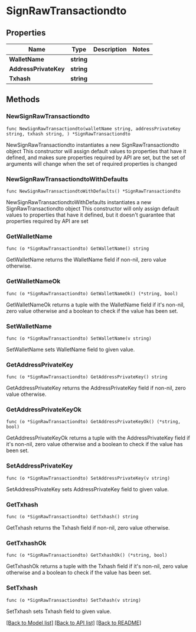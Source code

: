 # SignRawTransactiondto

## Properties

Name | Type | Description | Notes
------------ | ------------- | ------------- | -------------
**WalletName** | **string** |  | 
**AddressPrivateKey** | **string** |  | 
**Txhash** | **string** |  | 

## Methods

### NewSignRawTransactiondto

`func NewSignRawTransactiondto(walletName string, addressPrivateKey string, txhash string, ) *SignRawTransactiondto`

NewSignRawTransactiondto instantiates a new SignRawTransactiondto object
This constructor will assign default values to properties that have it defined,
and makes sure properties required by API are set, but the set of arguments
will change when the set of required properties is changed

### NewSignRawTransactiondtoWithDefaults

`func NewSignRawTransactiondtoWithDefaults() *SignRawTransactiondto`

NewSignRawTransactiondtoWithDefaults instantiates a new SignRawTransactiondto object
This constructor will only assign default values to properties that have it defined,
but it doesn't guarantee that properties required by API are set

### GetWalletName

`func (o *SignRawTransactiondto) GetWalletName() string`

GetWalletName returns the WalletName field if non-nil, zero value otherwise.

### GetWalletNameOk

`func (o *SignRawTransactiondto) GetWalletNameOk() (*string, bool)`

GetWalletNameOk returns a tuple with the WalletName field if it's non-nil, zero value otherwise
and a boolean to check if the value has been set.

### SetWalletName

`func (o *SignRawTransactiondto) SetWalletName(v string)`

SetWalletName sets WalletName field to given value.


### GetAddressPrivateKey

`func (o *SignRawTransactiondto) GetAddressPrivateKey() string`

GetAddressPrivateKey returns the AddressPrivateKey field if non-nil, zero value otherwise.

### GetAddressPrivateKeyOk

`func (o *SignRawTransactiondto) GetAddressPrivateKeyOk() (*string, bool)`

GetAddressPrivateKeyOk returns a tuple with the AddressPrivateKey field if it's non-nil, zero value otherwise
and a boolean to check if the value has been set.

### SetAddressPrivateKey

`func (o *SignRawTransactiondto) SetAddressPrivateKey(v string)`

SetAddressPrivateKey sets AddressPrivateKey field to given value.


### GetTxhash

`func (o *SignRawTransactiondto) GetTxhash() string`

GetTxhash returns the Txhash field if non-nil, zero value otherwise.

### GetTxhashOk

`func (o *SignRawTransactiondto) GetTxhashOk() (*string, bool)`

GetTxhashOk returns a tuple with the Txhash field if it's non-nil, zero value otherwise
and a boolean to check if the value has been set.

### SetTxhash

`func (o *SignRawTransactiondto) SetTxhash(v string)`

SetTxhash sets Txhash field to given value.



[[Back to Model list]](../README.md#documentation-for-models) [[Back to API list]](../README.md#documentation-for-api-endpoints) [[Back to README]](../README.md)


